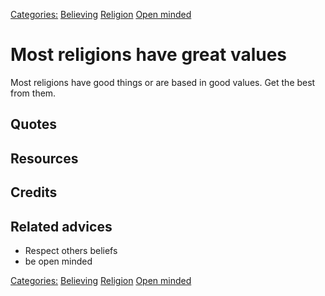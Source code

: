 [Categories:](../Categories/index.md) [Believing](../Categories/Believing.md) [Religion](../Categories/Religion.md) [Open minded](../Categories/Open%20minded.md)
# Most religions have great values

Most religions have good things or are based in good values. Get the best from them.

## Quotes

## Resources

## Credits

## Related advices

- Respect others beliefs
- be open minded

[Categories:](../Categories/index.md) [Believing](../Categories/Believing.md) [Religion](../Categories/Religion.md) [Open minded](../Categories/Open%20minded.md)

